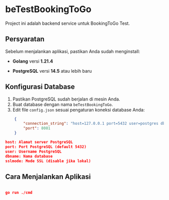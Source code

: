 # beTestBookingToGo

Project ini adalah backend service untuk BookingToGo Test.

## Persyaratan

Sebelum menjalankan aplikasi, pastikan Anda sudah menginstall:

- **Golang** versi **1.21.4**

- **PostgreSQL** versi **14.5** atau lebih baru

## Konfigurasi Database

1. Pastikan PostgreSQL sudah berjalan di mesin Anda.
2. Buat database dengan nama `beTestBookingToGo`.
3. Edit file `config.json` sesuai pengaturan koneksi database Anda:

```json
	{
		"connection_string": "host=127.0.0.1 port=5432 user=postgres dbname=beTestBookingToGo sslmode=disable",
		"port": 8081
	}

```

```json
host: Alamat server PostgreSQL
port: Port PostgreSQL (default 5432)
user: Username PostgreSQL
dbname: Nama database
sslmode: Mode SSL (disable jika lokal)
```

## Cara Menjalankan Aplikasi

```json

go run ./cmd 


```